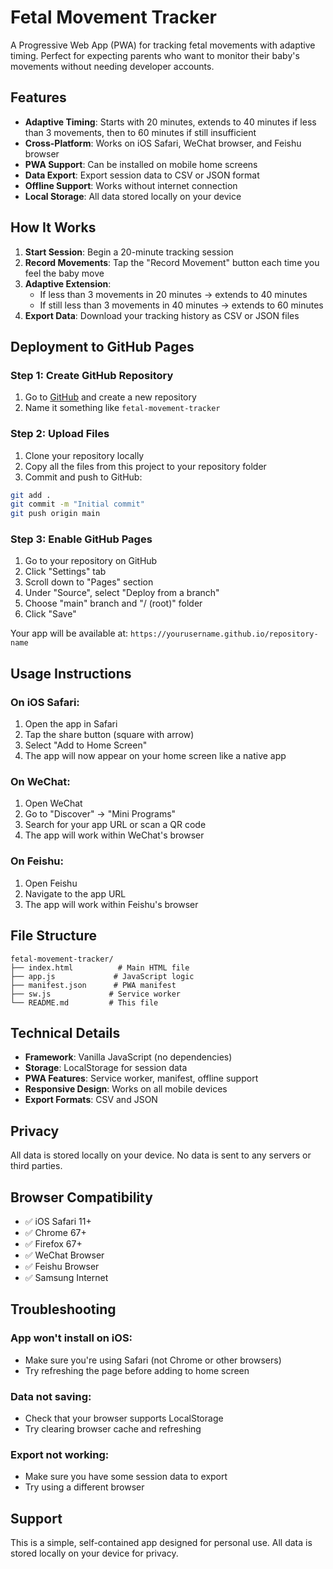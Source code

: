 # Fetal Movement Tracker

A Progressive Web App (PWA) for tracking fetal movements with adaptive timing. Perfect for expecting parents who want to monitor their baby's movements without needing developer accounts.

## Features

- **Adaptive Timing**: Starts with 20 minutes, extends to 40 minutes if less than 3 movements, then to 60 minutes if still insufficient
- **Cross-Platform**: Works on iOS Safari, WeChat browser, and Feishu browser
- **PWA Support**: Can be installed on mobile home screens
- **Data Export**: Export session data to CSV or JSON format
- **Offline Support**: Works without internet connection
- **Local Storage**: All data stored locally on your device

## How It Works

1. **Start Session**: Begin a 20-minute tracking session
2. **Record Movements**: Tap the "Record Movement" button each time you feel the baby move
3. **Adaptive Extension**: 
   - If less than 3 movements in 20 minutes → extends to 40 minutes
   - If still less than 3 movements in 40 minutes → extends to 60 minutes
4. **Export Data**: Download your tracking history as CSV or JSON files

## Deployment to GitHub Pages

### Step 1: Create GitHub Repository
1. Go to [GitHub](https://github.com) and create a new repository
2. Name it something like `fetal-movement-tracker`

### Step 2: Upload Files
1. Clone your repository locally
2. Copy all the files from this project to your repository folder
3. Commit and push to GitHub:
```bash
git add .
git commit -m "Initial commit"
git push origin main
```

### Step 3: Enable GitHub Pages
1. Go to your repository on GitHub
2. Click "Settings" tab
3. Scroll down to "Pages" section
4. Under "Source", select "Deploy from a branch"
5. Choose "main" branch and "/ (root)" folder
6. Click "Save"

Your app will be available at: `https://yourusername.github.io/repository-name`

## Usage Instructions

### On iOS Safari:
1. Open the app in Safari
2. Tap the share button (square with arrow)
3. Select "Add to Home Screen"
4. The app will now appear on your home screen like a native app

### On WeChat:
1. Open WeChat
2. Go to "Discover" → "Mini Programs"
3. Search for your app URL or scan a QR code
4. The app will work within WeChat's browser

### On Feishu:
1. Open Feishu
2. Navigate to the app URL
3. The app will work within Feishu's browser

## File Structure

```
fetal-movement-tracker/
├── index.html          # Main HTML file
├── app.js             # JavaScript logic
├── manifest.json      # PWA manifest
├── sw.js             # Service worker
└── README.md         # This file
```

## Technical Details

- **Framework**: Vanilla JavaScript (no dependencies)
- **Storage**: LocalStorage for session data
- **PWA Features**: Service worker, manifest, offline support
- **Responsive Design**: Works on all mobile devices
- **Export Formats**: CSV and JSON

## Privacy

All data is stored locally on your device. No data is sent to any servers or third parties.

## Browser Compatibility

- ✅ iOS Safari 11+
- ✅ Chrome 67+
- ✅ Firefox 67+
- ✅ WeChat Browser
- ✅ Feishu Browser
- ✅ Samsung Internet

## Troubleshooting

### App won't install on iOS:
- Make sure you're using Safari (not Chrome or other browsers)
- Try refreshing the page before adding to home screen

### Data not saving:
- Check that your browser supports LocalStorage
- Try clearing browser cache and refreshing

### Export not working:
- Make sure you have some session data to export
- Try using a different browser

## Support

This is a simple, self-contained app designed for personal use. All data is stored locally on your device for privacy. 